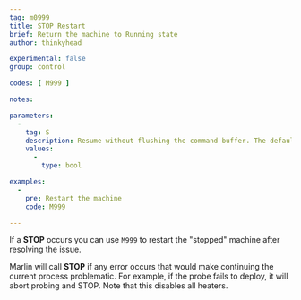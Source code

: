 ```yaml
---
tag: m0999
title: STOP Restart
brief: Return the machine to Running state
author: thinkyhead

experimental: false
group: control

codes: [ M999 ]

notes:

parameters:
  -
    tag: S
    description: Resume without flushing the command buffer. The default behaviour is to flush the serial buffer and request a resend to the host starting on the last `N` line received.
    values:
      -
        type: bool

examples:
  -
    pre: Restart the machine
    code: M999

---
```


If a **STOP** occurs you can use `M999` to restart the "stopped" machine after resolving the issue.

Marlin will call **STOP** if any error occurs that would make continuing the current process problematic. For example, if the probe fails to deploy, it will abort probing and STOP. Note that this disables all heaters.
